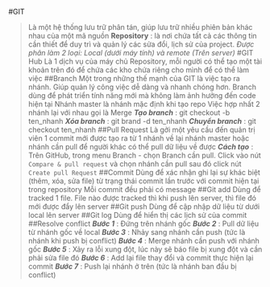#GIT
> Là một hệ thống lưu trữ phân tán, giúp lưu trữ nhiều phiên bản khác nhau của một mã nguồn
> **Repository** : là nơi chứa tất cả các thông tin cần thiết để duy trì và  quản lý các sửa đổi, lịch sử của project. 
> *Được phân làm 2 loại: Local (dưới máy tính) và remote (Trên server)*
#GIT Hub
> Là 1 dịch vụ của máy chủ Repository, mỗi người có thể tạo một tài khoản trên đó để chứa các kho chứa riêng cho mình để có thể làm việc
##Branch
> Một trong những thế mạnh của GIT là việc tạo ra nhánh. Giúp quản lý công việc dễ dàng và nhanh chóng hơn. 
> Branch dùng để phát triển tính năng mới mà không làm ảnh hưởng đến code hiện tại
> Nhánh master là nhánh mặc định khi tạo repo
> Việc hợp nhất 2 nhánh lại với nhau gọi là Merge
> ***Tạo branch*** : git checkout -b ten_nhanh
> ***Xóa branch*** : git brand -d ten_nhanh
> ***Chuyển branch*** : git checkout ten_nhanh 
##Pull Request
> Là gởi một yêu cầu đến quản trị viên 1 commit mới được tạo ra từ 1 nhánh về lại nhánh master hoặc nhánh cần pull để người khác có thể pull dữ liệu về được
> ***Cách tạo*** : Trên GitHub, trong menu Branch - chọn Branch cần pull. Click vào nút `Compare & pull request` và chọn nhánh cần pull sau đó click nút `Create pull Request`
##Commit
> Dùng để xác nhận ghi lại sự khác biệt (thêm, xóa, sửa file) từ trạng thái commit lần trước với commit hiện tại trong repository
> Mỗi commit đều phải có message
##Git add
> Dùng để tracked 1 file. File nào được tracked thì khi push lên server, thì file đó mới được đẩy lên server
##Git push
>Dùng để cập nhập dữ liệu từ dưới local lên server
##Git log
>Dùng để hiển thị các lịch sử của commit
##Resolve conflict
> ***Bước 1*** : Đứng trên nhánh gốc
> ***Bước 2*** : Pull dữ liệu từ nhánh gốc về local
> ***Bước 3*** : Nhảy sang nhánh cần push (tức là nhánh khi push bị conflict)
> ***Bước 4*** : Merge nhánh cần push với nhánh gốc
> ***Bước 5*** : Xảy ra lỗi xung đột, lúc này sẽ báo file bị xung đột và cần phải sửa file đó
> ***Bước 6*** : Add lại file thay đổi và commit thực hiện lại commit
> ***Bước 7*** : Push lại nhánh ở trên (tức là nhánh ban đầu bị conflict)

